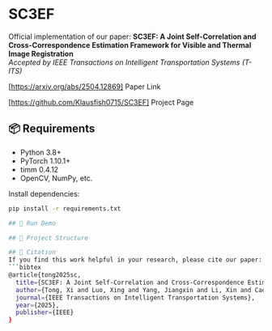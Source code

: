 # SC3EF

Official implementation of our paper:
**SC3EF: A Joint Self-Correlation and Cross-Correspondence Estimation Framework for Visible and Thermal Image Registration**  
*Accepted by IEEE Transactions on Intelligent Transportation Systems (T-ITS)*

[https://arxiv.org/abs/2504.12869] Paper Link

[https://github.com/Klausfish0715/SC3EF] Project Page

## 📦 Requirements
- Python 3.8+
- PyTorch 1.10.1+
- timm 0.4.12
- OpenCV, NumPy, etc.

Install dependencies:
```bash
pip install -r requirements.txt

## 🚀 Run Demo

## 📁 Project Structure

## 📜 Citation
If you find this work helpful in your research, please cite our paper:
```bibtex
@article{tong2025sc,
  title={SC3EF: A Joint Self-Correlation and Cross-Correspondence Estimation Framework for Visible and Thermal Image Registration},
  author={Tong, Xi and Luo, Xing and Yang, Jiangxin and Li, Xin and Cao, Yanpeng},
  journal={IEEE Transactions on Intelligent Transportation Systems},
  year={2025},
  publisher={IEEE}
}
